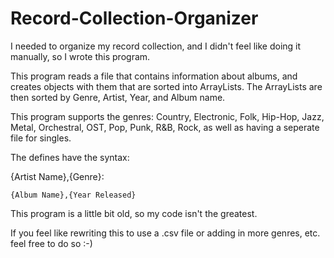 # Record-Collection-Organizer

I needed to organize my record collection, and I didn't feel like doing it manually, so I wrote this program. 

This program reads a file that contains information about albums, and creates objects with them that are sorted into ArrayLists. The ArrayLists are then sorted by Genre, Artist, Year, and Album name.

This program supports the genres: Country, Electronic, Folk, Hip-Hop, Jazz, Metal, Orchestral, OST, Pop, Punk, R&B, Rock, as well as having a seperate file for singles.

The defines have the syntax:

{Artist Name},{Genre}:

	{Album Name},{Year Released}

This program is a little bit old, so my code isn't the greatest. 

If you feel like rewriting this to use a .csv file or adding in more genres, etc. feel free to do so :-)
